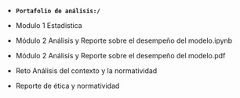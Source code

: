 - **`Portafolio de análisis:/`**
- Modulo 1 Estadistica

- Módulo 2 Análisis y Reporte sobre el desempeño del modelo.ipynb
- Módulo 2 Análisis y Reporte sobre el desempeño del modelo.pdf

- Reto Análisis del contexto y la normatividad
- Reporte de ética y normatividad 
